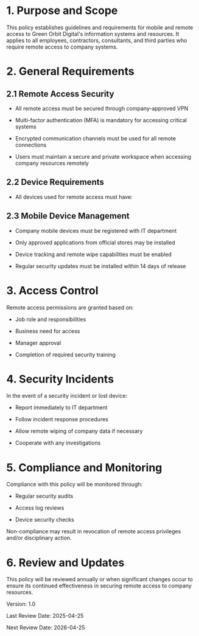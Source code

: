 # 1. Purpose and Scope

This policy establishes guidelines and requirements for mobile and remote access to Green Orbit Digital's information systems and resources. It applies to all employees, contractors, consultants, and third parties who require remote access to company systems.

# 2. General Requirements

## 2.1 Remote Access Security

- All remote access must be secured through company-approved VPN

- Multi-factor authentication (MFA) is mandatory for accessing critical systems

- Encrypted communication channels must be used for all remote connections

- Users must maintain a secure and private workspace when accessing company resources remotely

## 2.2 Device Requirements

- All devices used for remote access must have:

## 2.3 Mobile Device Management

- Company mobile devices must be registered with IT department

- Only approved applications from official stores may be installed

- Device tracking and remote wipe capabilities must be enabled

- Regular security updates must be installed within 14 days of release

# 3. Access Control

Remote access permissions are granted based on:

- Job role and responsibilities

- Business need for access

- Manager approval

- Completion of required security training

# 4. Security Incidents

In the event of a security incident or lost device:

- Report immediately to IT department

- Follow incident response procedures

- Allow remote wiping of company data if necessary

- Cooperate with any investigations

# 5. Compliance and Monitoring

Compliance with this policy will be monitored through:

- Regular security audits

- Access log reviews

- Device security checks

Non-compliance may result in revocation of remote access privileges and/or disciplinary action.

# 6. Review and Updates

This policy will be reviewed annually or when significant changes occur to ensure its continued effectiveness in securing remote access to company resources.

Version: 1.0

Last Review Date: 2025-04-25

Next Review Date: 2026-04-25